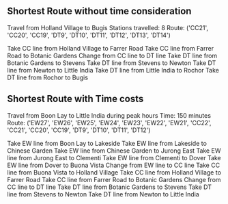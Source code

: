 ## Shortest Route without time consideration

Travel from Holland Village to Bugis
Stations travelled: 8
Route: ('CC21', 'CC20', 'CC19', 'DT9', 'DT10', 'DT11', 'DT12', 'DT13', 'DT14')

Take CC line from Holland Village to Farrer Road
Take CC line from Farrer Road to Botanic Gardens
Change from CC line to DT line
Take DT line from Botanic Gardens to Stevens
Take DT line from Stevens to Newton
Take DT line from Newton to Little India
Take DT line from Little India to Rochor
Take DT line from Rochor to Bugis

## Shortest Route with Time costs
Travel from Boon Lay to Little India during peak hours
Time: 150 minutes
Route: ('EW27', 'EW26', 'EW25', 'EW24', 'EW23', 'EW22', 'EW21', 'CC22', 'CC21', 'CC20', 'CC19', 'DT9', 'DT10', 'DT11', 'DT12')

Take EW line from Boon Lay to Lakeside
Take EW line from Lakeside to Chinese Garden
Take EW line from Chinese Garden to Jurong East
Take EW line from Jurong East to Clementi
Take EW line from Clementi to Dover
Take EW line from Dover to Buona Vista
Change from EW line to CC line
Take CC line from Buona Vista to Holland Village
Take CC line from Holland Village to Farrer Road
Take CC line from Farrer Road to Botanic Gardens
Change from CC line to DT line
Take DT line from Botanic Gardens to Stevens
Take DT line from Stevens to Newton
Take DT line from Newton to Little India
